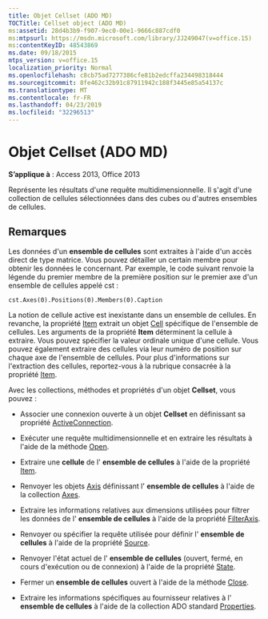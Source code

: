 ```yaml
---
title: Objet Cellset (ADO MD)
TOCTitle: Cellset object (ADO MD)
ms:assetid: 28d4b3b9-f907-9ec0-00e1-9666c887cdf0
ms:mtpsurl: https://msdn.microsoft.com/library/JJ249047(v=office.15)
ms:contentKeyID: 48543869
ms.date: 09/18/2015
mtps_version: v=office.15
localization_priority: Normal
ms.openlocfilehash: c8cb75ad7277386cfe81b2edcffa234498318444
ms.sourcegitcommit: 8fe462c32b91c87911942c188f3445e85a54137c
ms.translationtype: MT
ms.contentlocale: fr-FR
ms.lasthandoff: 04/23/2019
ms.locfileid: "32296513"
---
```

# <a name="cellset-object-ado-md"></a>Objet Cellset (ADO MD)

**S’applique à** : Access 2013, Office 2013

Représente les résultats d'une requête multidimensionnelle. Il s'agit d'une collection de cellules sélectionnées dans des cubes ou d'autres ensembles de cellules.

## <a name="remarks"></a>Remarques

Les données d'un **ensemble de cellules** sont extraites à l'aide d'un accès direct de type matrice. Vous pouvez détailler un certain membre pour obtenir les données le concernant. Par exemple, le code suivant renvoie la légende du premier membre de la première position sur le premier axe d'un ensemble de cellules appelé cst :

`cst.Axes(0).Positions(0).Members(0).Caption`

La notion de cellule active est inexistante dans un ensemble de cellules. En revanche, la propriété [Item](item-property-ado-md-cellset.md) extrait un objet [Cell](cell-object-ado-md.md) spécifique de l'ensemble de cellules. Les arguments de la propriété **Item** déterminent la cellule à extraire. Vous pouvez spécifier la valeur ordinale unique d'une cellule. Vous pouvez également extraire des cellules via leur numéro de position sur chaque axe de l'ensemble de cellules. Pour plus d'informations sur l'extraction des cellules, reportez-vous à la rubrique consacrée à la propriété [Item](item-property-ado-md-cellset.md).

Avec les collections, méthodes et propriétés d'un objet **Cellset**, vous pouvez :

  - Associer une connexion ouverte à un objet **Cellset** en définissant sa propriété [ActiveConnection](activeconnection-property-ado-md.md).

  - Exécuter une requête multidimensionnelle et en extraire les résultats à l'aide de la méthode [Open](open-method-ado-md.md).

  - Extraire une **cellule** de l' **ensemble de cellules** à l'aide de la propriété [Item](item-property-ado-md-cellset.md).

  - Renvoyer les objets [Axis](axis-object-ado-md.md) définissant l' **ensemble de cellules** à l'aide de la collection [Axes](axes-collection-ado-md.md).

  - Extraire les informations relatives aux dimensions utilisées pour filtrer les données de l' **ensemble de cellules** à l'aide de la propriété [FilterAxis](filteraxis-property-ado-md.md).

  - Renvoyer ou spécifier la requête utilisée pour définir l' **ensemble de cellules** à l'aide de la propriété [Source](source-property-ado-md.md).

  - Renvoyer l'état actuel de l' **ensemble de cellules** (ouvert, fermé, en cours d'exécution ou de connexion) à l'aide de la propriété [State](state-property-ado-md.md).

  - Fermer un **ensemble de cellules** ouvert à l'aide de la méthode [Close](close-method-ado-md.md).

  - Extraire les informations spécifiques au fournisseur relatives à l' **ensemble de cellules** à l'aide de la collection ADO standard [Properties](properties-collection-ado.md).

